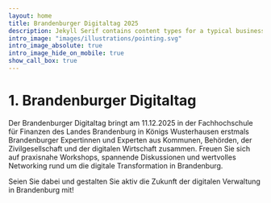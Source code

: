 ```yaml
---
layout: home
title: Brandenburger Digitaltag 2025
description: Jekyll Serif contains content types for a typical business website. The theme is fully responsive, blazing fast and artfully illustrated.
intro_image: "images/illustrations/pointing.svg"
intro_image_absolute: true
intro_image_hide_on_mobile: true
show_call_box: true
---
```


# 1. Brandenburger Digitaltag

Der Brandenburger Digitaltag bringt am 11.12.2025 in der Fachhochschule für Finanzen des Landes Brandenburg in Königs Wusterhausen erstmals Brandenburger Expertinnen und Experten aus Kommunen, Behörden, der Zivilgesellschaft und der digitalen Wirtschaft zusammen. Freuen Sie sich auf praxisnahe Workshops, spannende Diskussionen und wertvolles Networking rund um die digitale Transformation in Brandenburg.

Seien Sie dabei und gestalten Sie aktiv die Zukunft der digitalen Verwaltung in Brandenburg mit!
